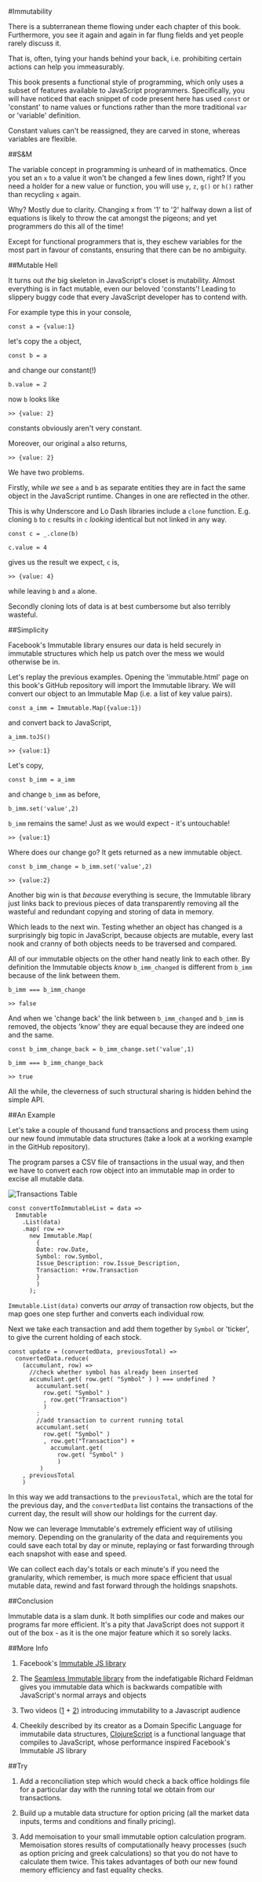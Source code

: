 #Immutability

There is a subterranean theme flowing under each chapter of this book. Furthermore, you see it again and again in far flung fields and yet people rarely discuss it.

That is, often, tying your hands behind your back, i.e. prohibiting certain actions can help you immeasurably.

This book presents a functional style of programming, which only uses a subset of features available to JavaScript programmers. Specifically, you will have noticed that each snippet of code present here has used `const` or 'constant' to name values or functions rather than the more traditional `var` or 'variable' definition.

Constant values can't be reassigned, they are carved in stone, whereas variables are flexible.

##S&M

The variable concept in programming is unheard of in mathematics. Once you set an `x` to a value it won't be changed a few lines down, right? If you need a holder for a new value or function, you will use `y`, `z`, `g()` or `h()` rather than recycling `x` again.

Why? Mostly due to clarity. Changing x from '1' to '2' halfway down a list of equations is likely to throw the cat amongst the pigeons; and yet programmers do this all of the time!

Except for functional programmers that is, they eschew variables for the most part in favour of constants, ensuring that there can be no ambiguity.

##Mutable Hell

It turns out *the* big skeleton in JavaScript's closet is mutability. Almost everything is in fact mutable, even our beloved 'constants'! Leading to slippery buggy code that every JavaScript developer has to contend with.

For example type this in your console,

~~~~~~~~
const a = {value:1}
~~~~~~~~

let's copy the `a` object,

~~~~~~~~
const b = a
~~~~~~~~

and change our constant(!)

~~~~~~~~
b.value = 2
~~~~~~~~

now `b` looks like

~~~~~~~~
>> {value: 2}
~~~~~~~~

constants obviously aren't very constant.

Moreover, our original `a` also returns,

~~~~~~~~
>> {value: 2}
~~~~~~~~

We have two problems.

Firstly, while *we* see `a` and `b` as separate entities they are in fact the same object in the JavaScript runtime. Changes in one are reflected in the other.

This is why Underscore and Lo Dash libraries include a `clone` function. E.g. cloning `b` to `c` results in `c` *looking* identical but not linked in any way.

~~~~~~~~
const c = _.clone(b)
~~~~~~~~
~~~~~~~~
c.value = 4
~~~~~~~~

gives us the result we expect, `c` is,

~~~~~~~~
>> {value: 4}
~~~~~~~~

while leaving `b` and `a` alone.

Secondly cloning lots of data is at best cumbersome but also terribly wasteful.

##Simplicity

Facebook's Immutable library ensures our data is held securely in immutable structures which help us patch over the mess we would otherwise be in.

Let's replay the previous examples. Opening the 'immutable.html' page on this book's GitHub repository will import the Immutable library. We will convert our object to an Immutable Map (i.e. a list of key value pairs).

~~~~~~~~
const a_imm = Immutable.Map({value:1})
~~~~~~~~

and convert back to JavaScript,

~~~~~~~~
a_imm.toJS()
~~~~~~~~

~~~~~~~~
>> {value:1}
~~~~~~~~

Let's copy,

~~~~~~~~
const b_imm = a_imm
~~~~~~~~

and change `b_imm` as before,

~~~~~~~~
b_imm.set('value',2)
~~~~~~~~

`b_imm` remains the same! Just as we would expect - it's untouchable!

~~~~~~~~
>> {value:1}
~~~~~~~~

Where does our change go? It gets returned as a new immutable object.

~~~~~~~~
const b_imm_change = b_imm.set('value',2)
~~~~~~~~

~~~~~~~~
>> {value:2}
~~~~~~~~

Another big win is that *because* everything is secure, the Immutable library just links back to previous pieces of data transparently removing all the wasteful and redundant copying and storing of data in memory.

Which leads to the next win. Testing whether an object has changed is a surprisingly big topic in JavaScript, because objects are mutable, every last nook and cranny of both objects needs to be traversed and compared.

All of our immutable objects on the other hand neatly link to each other. By definition the Immutable objects *know* `b_imm_changed` is different from `b_imm` because of the link between them.

~~~~~~~~
b_imm === b_imm_change
~~~~~~~~

~~~~~~~~
>> false
~~~~~~~~

And when we 'change back' the link between `b_imm_changed` and `b_imm` is removed, the objects 'know' they are equal because they are indeed one and the same.

~~~~~~~~
const b_imm_change_back = b_imm_change.set('value',1)
~~~~~~~~

~~~~~~~~
b_imm === b_imm_change_back
~~~~~~~~

~~~~~~~~
>> true
~~~~~~~~

All the while, the cleverness of such structural sharing is hidden behind the simple API.

##An Example

Let's take a couple of thousand fund transactions and process them using our new found immutable data structures (take a look at a working example in the GitHub repository).

The program parses a CSV file of transactions in the usual way, and then we have to convert each row object into an immutable map in order to excise all mutable data.

![Transactions Table](images/14_transactions_table.png)

~~~~~~~~
const convertToImmutableList = data =>
  Immutable
    .List(data)
    .map( row =>
      new Immutable.Map(
        {
        Date: row.Date,
        Symbol: row.Symbol,
        Issue_Description: row.Issue_Description,
        Transaction: +row.Transaction
        }
        )
      );
~~~~~~~~

`Immutable.List(data)` converts our *array* of transaction row objects, but the map goes one step further and converts each individual row.

Next we take each transaction and add them together by `Symbol` or 'ticker', to give the current holding of each stock.

~~~~~~~~
const update = (convertedData, previousTotal) =>
  convertedData.reduce(
    (accumulant, row) =>
      //check whether symbol has already been inserted
      accumulant.get( row.get( "Symbol" ) ) === undefined ?
        accumulant.set(
          row.get( "Symbol" )
          , row.get("Transaction")
          )
        :
        //add transaction to current running total
        accumulant.set(
          row.get( "Symbol" )
          , row.get("Transaction") +
            accumulant.get(
              row.get( "Symbol" )
              )
         )
    , previousTotal
    )
~~~~~~~~

In this way we add transactions to the `previousTotal`, which are the total for the previous day, and the `convertedData` list contains the transactions of the current day, the result will show our holdings for the current day.

Now we can leverage Immutable's extremely efficient way of utilising memory. Depending on the granularity of the data and requirements you could save each total by day or minute, replaying or fast forwarding through each snapshot with ease and speed.

We can collect each day's totals or each minute's if you need the granularity, which remember, is much more space efficient that usual mutable data, rewind and fast forward through the holdings snapshots.

##Conclusion

Immutable data is a slam dunk. It both simplifies our code and makes our programs far more efficient. It's a pity that JavaScript does not support it out of the box - as it is the one major feature which it so sorely lacks.

##More Info

1) Facebook's [Immutable JS library](http://facebook.github.io/immutable-js/)

2) The [Seamless Immutable library](https://github.com/rtfeldman/seamless-immutable) from the indefatigable Richard Feldman gives you immutable data which is backwards compatible with JavaScript's normal arrays and objects

3) Two videos ([1](https://www.youtube.com/watch?v=I7IdS-PbEgI) + [2](https://www.youtube.com/watch?v=wA98Coal4jk)) introducing immutability to a Javascript audience

4) Cheekily described by its creator as a Domain Specific Language for immutabile data structures, [ClojureScript](https://github.com/clojure/clojurescript) is a functional language that compiles to JavaScript, whose performance inspired Facebook's Immutable JS library

##Try

1) Add a reconciliation step which would check a back office holdings file for a particular day with the running total we obtain from our transactions.

2) Build up a mutable data structure for option pricing (all the market data inputs, terms and conditions and finally pricing).

3) Add memoisation to your small immutable option calculation program. Memoisation stores results of computationally heavy processes (such as option pricing and greek calculations) so that you do not have to calculate them twice. This takes advantages of both our new found memory efficiency and fast equality checks.
